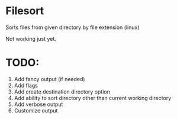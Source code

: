 # Filesort
Sorts files from given directory by file extension (linux)

Not working just yet.

# TODO: 
1. Add fancy output (if needed)
2. Add flags 
3. Add create destination directory option 
4. Add ability to sort directory other than current working directory 
5. Add verbose output 
6. Customize output 
      
